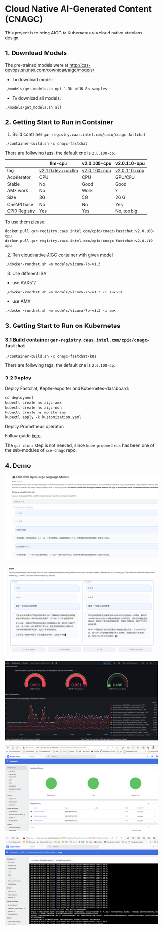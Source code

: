 # Cloud Native AI-Generated Content (CNAGC)

This project is to bring AIGC to Kubernetes via cloud native stateless design.

## 1. Download Models

The pre-trained models were at http://css-devops.sh.intel.com/download/aigc/models/

- To download  model:

```
./models/get_models.sh opt-1.3b-bf16-8b-samples
```

- To download all models:

```
./models/get_models.sh all
```

## 2. Getting Start to Run in Container

1. Build container `gar-registry.caas.intel.com/cpio/cnagc-fastchat`

```
./container-build.sh -c cnagc-fastchat
```

There are following tags, the default one is `2.0.100-cpu`

| | llm-cpu | v2.0.100-cpu | v2.0.110-xpu |
| -- | -- | -- | -- |
| tag | [v2.1.0.dev+cpu.llm](https://github.com/intel/intel-extension-for-pytorch/tree/v2.1.0.dev+cpu.llm) | [v2.0.100+cpu](https://github.com/intel/intel-extension-for-pytorch/releases/tag/v2.0.100%2Bcpu) | [v2.0.110+xpu](https://github.com/intel/intel-extension-for-pytorch/tree/v2.0.110+xpu) |
| Accelerator | CPU | CPU | GPU/CPU |
| Stable | No | Good | Good |
| AMX work | No | Work | ? |
| Size | 3G | 5G | 26 G|
| OneAPI base | No | No | Yes |
| CPIO Registry | Yes | Yes | No, too big|

To use them please:
```
docker pull gar-registry.caas.intel.com/cpio/cnagc-fastchat:v2.0.100-cpu
docker pull gar-registry.caas.intel.com/cpio/cnagc-fastchat:v2.0.110-xpu
```

2. Run cloud native AIGC container with given model

```
./docker-runchat.sh -m models/vicuna-7b-v1.3
```

3. Use different ISA

- use AVX512

```
./docker-runchat.sh -m models/vicuna-7b-v1.3 -i avx512
```

- use AMX

```
./docker-runchat.sh -m models/vicuna-7b-v1.3 -i amx
```


## 3. Getting Start to Run on Kubernetes


### 3.1 Build container `gar-registry.caas.intel.com/cpio/cnagc-fastchat`


```
./container-build.sh -c cnagc-fastchat-k8s
```

There are following tags, the default one is `2.0.100-cpu`

### 3.2 Deploy

Deploy Fastchat, Kepler-exporter and Kubernetes-dashboard:

```
cd deployment
kubectl create ns aigc-amx
kubectl create ns aigc-non
kubectl create ns monitoring
kubectl apply -k kustomization.yaml
```
Deploy Prometheus operator:

Follow guide [here](https://sustainable-computing.io/installation/kepler/#deploy-the-prometheus-operator). 

The `git clone` step is not needed, since `kube-proemetheus` has been one of the sub-modules of `cse-cnagc` repo.

## 4. Demo

![](docs/fastchat-ui1.png)

![](docs/fastchat-ui2.png)

![](docs/carbon-fastchat.png)

![](docs/k8s-dashboard-example1.png)

![](docs/k8s-dashboard-example2.png)
